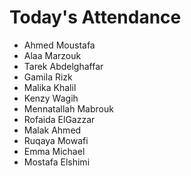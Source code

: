 # Today's Attendance

- Ahmed Moustafa
- Alaa Marzouk
- Tarek Abdelghaffar
- Gamila Rizk
- Malika Khalil
- Kenzy Wagih
- Mennatallah Mabrouk
- Rofaida ElGazzar
- Malak Ahmed
- Ruqaya Mowafi
- Emma Michael
- Mostafa Elshimi
